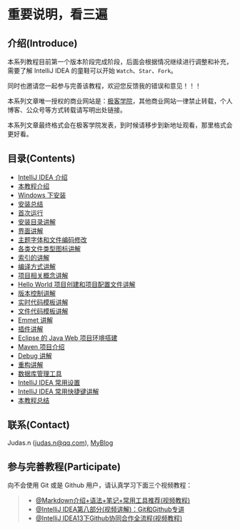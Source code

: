 # 重要说明，看三遍

## 介绍(Introduce)

本系列教程目前第一个版本阶段完成阶段，后面会根据情况继续进行调整和补充，需要了解 IntelliJ IDEA 的童鞋可以开始 `Watch`、`Star`、`Fork`。

同时也邀请您一起参与完善该教程，欢迎您反馈我的错误和意见！！！

本系列文章唯一授权的商业网站是：[极客学院](http://www.jikexueyuan.com/)，其他商业网站一律禁止转载，个人博客、公众号等方式转载请写明出处链接。

本系列文章最终格式会在极客学院发表，到时候请移步到新地址观看，那里格式会更好看。

## 目录(Contents)

- [IntelliJ IDEA 介绍](introduce.md)
- [本教程介绍](about-this-tutorial.md)
- [Windows 下安装](windows-install.md)
- [安装总结](install-summarize.md)
- [首次运行](first-run-wizard.md)
- [安装目录讲解](installation-directory-introduce.md)
- [界面讲解](interface-introduce.md)
- [主题字体和文件编码修改](theme-settings.md)
- [各类文件类型图标讲解](file-symbols-introduce.md)
- [索引的讲解](IntelliJ-IDEA-cache.md)
- [编译方式讲解](make-introduce.md)
- [项目相关概念讲解](project-composition-introduce.md)
- [Hello World 项目创建和项目配置文件讲解](project-settings.md)
- [版本控制讲解](vcs-introduce.md)
- [实时代码模板讲解](live-templates-introduce.md)
- [文件代码模板讲解](file-templates-introduce.md)
- [Emmet 讲解](emmet-introduce.md)
- [插件讲解](plugins-settings.md)
- [Eclipse 的 Java Web 项目环境搭建](eclipse-java-web-project-introduce.md)
- [Maven 项目介绍](maven-project-introduce.md)
- [Debug 讲解](debug-introduce.md)
- [重构讲解](refactor-introduce.md)
- [数据库管理工具](database-introduce.md)
- [IntelliJ IDEA 常用设置](settings-introduce.md)
- [IntelliJ IDEA 常用快捷键讲解](keymap-introduce.md)
- [本教程总结](this-tutorial-the-end.md)

## 联系(Contact)

Judas.n (judas.n@qq.com), [MyBlog](http://www.YouMeek.com)

## 参与完善教程(Participate)

向不会使用 Git 或是 Github 用户，请认真学习下面三个视频教程：
> * [@Markdown介绍+语法+笔记+常用工具推荐(视频教程)](http://www.youmeek.com/markdown-introduce-and-markdownpad2-download/)
> * [@IntelliJ IDEA第八部分(视频讲解)：Git和Github专讲](http://www.youmeek.com/intellij-idea-part-viii-git-and-github/)
> * [@IntelliJ IDEA13下Github协同合作全流程(视频教程)](http://www.youmeek.com/intellij-idea-13-github-pull-request-video-tutorial/)
